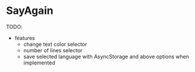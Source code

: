 # SayAgain

TODO:
- features
    - change text color selector
    - number of lines selector
    - save selected language with AsyncStorage and above options when implemented